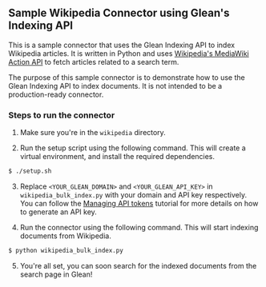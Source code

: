 ## Sample Wikipedia Connector using Glean's Indexing API

This is a sample connector that uses the Glean Indexing API to index Wikipedia articles. It is written in Python and uses [Wikipedia's MediaWiki Action API](https://www.mediawiki.org/wiki/Special:MyLanguage/API:Main_page) to fetch articles related to a search term.

The purpose of this sample connector is to demonstrate how to use the Glean Indexing API to index documents. It is not intended to be a production-ready connector.

### Steps to run the connector

1. Make sure you're in the `wikipedia` directory.

2. Run the setup script using the following command. This will create a virtual environment, and install the required dependencies.
```sh
$ ./setup.sh
```

3. Replace `<YOUR_GLEAN_DOMAIN>` and `<YOUR_GLEAN_API_KEY>` in `wikipedia_bulk_index.py` with your domain and API key respectively. You can follow the [Managing API tokens](https://developers.glean.com/docs/indexing_api_tokens/) tutorial for more details on how to generate an API key.

4. Run the connector using the following command. This will start indexing documents from Wikipedia.
```sh
$ python wikipedia_bulk_index.py
```

5. You're all set, you can soon search for the indexed documents from the search page in Glean! 
